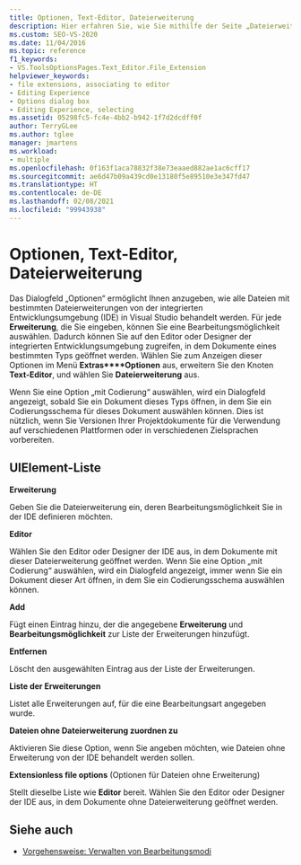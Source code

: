 ```yaml
---
title: Optionen, Text-Editor, Dateierweiterung
description: Hier erfahren Sie, wie Sie mithilfe der Seite „Dateierweiterung“ angeben, wie alle Dateien mit einer bestimmten Dateiendung von der Visual Studio-IDE verarbeitet werden sollen.
ms.custom: SEO-VS-2020
ms.date: 11/04/2016
ms.topic: reference
f1_keywords:
- VS.ToolsOptionsPages.Text_Editor.File_Extension
helpviewer_keywords:
- file extensions, associating to editor
- Editing Experience
- Options dialog box
- Editing Experience, selecting
ms.assetid: 05298fc5-fc4e-4bb2-b942-1f7d2dcdff0f
author: TerryGLee
ms.author: tglee
manager: jmartens
ms.workload:
- multiple
ms.openlocfilehash: 0f163f1aca78832f38e73eaaed882ae1ac6cff17
ms.sourcegitcommit: ae6d47b09a439cd0e13180f5e89510e3e347fd47
ms.translationtype: HT
ms.contentlocale: de-DE
ms.lasthandoff: 02/08/2021
ms.locfileid: "99943938"
---
```

# <a name="options-text-editor-file-extension"></a>Optionen, Text-Editor, Dateierweiterung

Das Dialogfeld „Optionen“ ermöglicht Ihnen anzugeben, wie alle Dateien mit bestimmten Dateierweiterungen von der integrierten Entwicklungsumgebung (IDE) in Visual Studio behandelt werden. Für jede **Erweiterung**, die Sie eingeben, können Sie eine Bearbeitungsmöglichkeit auswählen. Dadurch können Sie auf den Editor oder Designer der integrierten Entwicklungsumgebung zugreifen, in dem Dokumente eines bestimmten Typs geöffnet werden. Wählen Sie zum Anzeigen dieser Optionen im Menü **Extras****Optionen** aus, erweitern Sie den Knoten **Text-Editor**, und wählen Sie **Dateierweiterung** aus.

Wenn Sie eine Option „mit Codierung“ auswählen, wird ein Dialogfeld angezeigt, sobald Sie ein Dokument dieses Typs öffnen, in dem Sie ein Codierungsschema für dieses Dokument auswählen können. Dies ist nützlich, wenn Sie Versionen Ihrer Projektdokumente für die Verwendung auf verschiedenen Plattformen oder in verschiedenen Zielsprachen vorbereiten.

## <a name="uielement-list"></a>UIElement-Liste

**Erweiterung**

Geben Sie die Dateierweiterung ein, deren Bearbeitungsmöglichkeit Sie in der IDE definieren möchten.

**Editor**

Wählen Sie den Editor oder Designer der IDE aus, in dem Dokumente mit dieser Dateierweiterung geöffnet werden. Wenn Sie eine Option „mit Codierung“ auswählen, wird ein Dialogfeld angezeigt, immer wenn Sie ein Dokument dieser Art öffnen, in dem Sie ein Codierungsschema auswählen können.

**Add**

Fügt einen Eintrag hinzu, der die angegebene **Erweiterung** und **Bearbeitungsmöglichkeit** zur Liste der Erweiterungen hinzufügt.

**Entfernen**

Löscht den ausgewählten Eintrag aus der Liste der Erweiterungen.

**Liste der Erweiterungen**

Listet alle Erweiterungen auf, für die eine Bearbeitungsart angegeben wurde.

**Dateien ohne Dateierweiterung zuordnen zu**

Aktivieren Sie diese Option, wenn Sie angeben möchten, wie Dateien ohne Erweiterung von der IDE behandelt werden sollen.

**Extensionless file options** (Optionen für Dateien ohne Erweiterung)

Stellt dieselbe Liste wie **Editor** bereit. Wählen Sie den Editor oder Designer der IDE aus, in dem Dokumente ohne Dateierweiterung geöffnet werden.

## <a name="see-also"></a>Siehe auch

- [Vorgehensweise: Verwalten von Bearbeitungsmodi](../../ide/how-to-manage-editor-modes.md)
